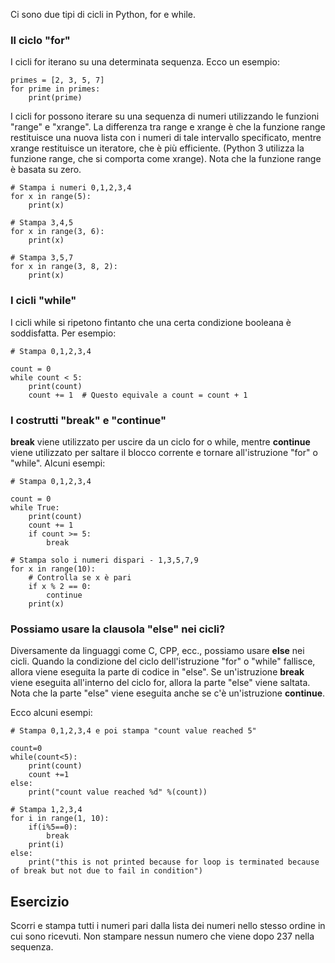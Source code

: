 Ci sono due tipi di cicli in Python, for e while.

### Il ciclo "for"

I cicli for iterano su una determinata sequenza. Ecco un esempio:

    primes = [2, 3, 5, 7]
    for prime in primes:
        print(prime)

I cicli for possono iterare su una sequenza di numeri utilizzando le funzioni "range" e "xrange". La differenza tra range e xrange è che la funzione range restituisce una nuova lista con i numeri di tale intervallo specificato, mentre xrange restituisce un iteratore, che è più efficiente. (Python 3 utilizza la funzione range, che si comporta come xrange). Nota che la funzione range è basata su zero.

    # Stampa i numeri 0,1,2,3,4
    for x in range(5):
        print(x)

    # Stampa 3,4,5
    for x in range(3, 6):
        print(x)

    # Stampa 3,5,7
    for x in range(3, 8, 2):
        print(x)

### I cicli "while"

I cicli while si ripetono fintanto che una certa condizione booleana è soddisfatta. Per esempio:

    # Stampa 0,1,2,3,4

    count = 0
    while count < 5:
        print(count)
        count += 1  # Questo equivale a count = count + 1

### I costrutti "break" e "continue"

**break** viene utilizzato per uscire da un ciclo for o while, mentre **continue** viene utilizzato per saltare il blocco corrente e tornare all'istruzione "for" o "while". Alcuni esempi:

    # Stampa 0,1,2,3,4

    count = 0
    while True:
        print(count)
        count += 1
        if count >= 5:
            break

    # Stampa solo i numeri dispari - 1,3,5,7,9
    for x in range(10):
        # Controlla se x è pari
        if x % 2 == 0:
            continue
        print(x)

### Possiamo usare la clausola "else" nei cicli?

Diversamente da linguaggi come C, CPP, ecc., possiamo usare **else** nei cicli. Quando la condizione del ciclo dell'istruzione "for" o "while" fallisce, allora viene eseguita la parte di codice in "else". Se un'istruzione **break** viene eseguita all'interno del ciclo for, allora la parte "else" viene saltata. Nota che la parte "else" viene eseguita anche se c'è un'istruzione **continue**.

Ecco alcuni esempi:

    # Stampa 0,1,2,3,4 e poi stampa "count value reached 5"

    count=0
    while(count<5):
        print(count)
        count +=1
    else:
        print("count value reached %d" %(count))

    # Stampa 1,2,3,4
    for i in range(1, 10):
        if(i%5==0):
            break
        print(i)
    else:
        print("this is not printed because for loop is terminated because of break but not due to fail in condition")

Esercizio
--------

Scorri e stampa tutti i numeri pari dalla lista dei numeri nello stesso ordine in cui sono ricevuti. Non stampare nessun numero che viene dopo 237 nella sequenza.